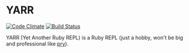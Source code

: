 # YARR

[![Code Climate](https://codeclimate.com/github/arturoherrero/yarr/badges/gpa.svg)](https://codeclimate.com/github/arturoherrero/yarr)
[![Build Status](https://travis-ci.org/arturoherrero/yarr.svg)](https://travis-ci.org/arturoherrero/yarr)

YARR (Yet Another Ruby REPL) is a Ruby REPL (just a hobby, won't be big and
professional like [pry][1]).


[1]: http://pryrepl.org/
